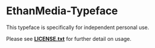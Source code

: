 # EthanMedia-Typeface
This typeface is specifically for independent personal use. 


Please see **[LICENSE.txt](https://github.com/Ethan-Media/EthanMedia-Typeface/blob/15c0254876bc4f994e24654ce8be93cf951bd502/LICENSE.txt)** for further detail on usage.
